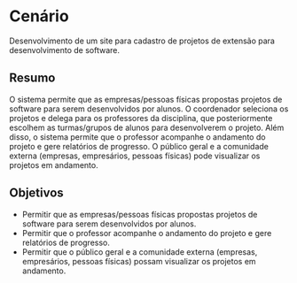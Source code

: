 # Cenário

Desenvolvimento de um site para cadastro de projetos de extensão para desenvolvimento de software. 

## Resumo
O sistema permite que as empresas/pessoas físicas propostas projetos de software para serem desenvolvidos por alunos. O coordenador seleciona os projetos e delega para os professores da disciplina, que posteriormente escolhem as turmas/grupos de alunos para desenvolverem o projeto. Além disso, o sistema permite que o professor acompanhe o andamento do projeto e gere relatórios de progresso. O público geral e a comunidade externa (empresas, empresários, pessoas físicas) pode visualizar os projetos em andamento.

## Objetivos

* Permitir que as empresas/pessoas físicas propostas projetos de software para serem desenvolvidos por alunos.
* Permitir que o professor acompanhe o andamento do projeto e gere relatórios de progresso.
* Permitir que o público geral e a comunidade externa (empresas, empresários, pessoas físicas) possam visualizar os projetos em andamento.
